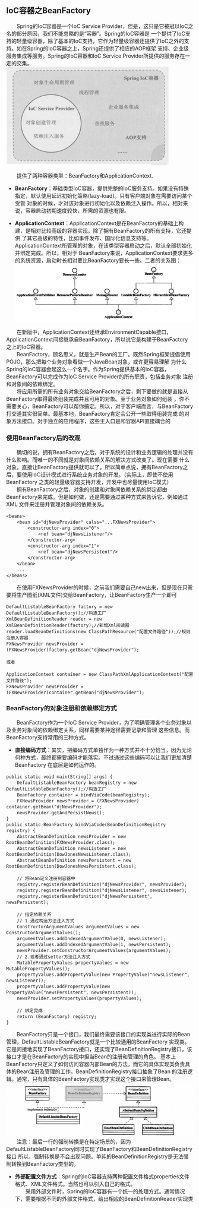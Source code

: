 ## IoC容器之BeanFactory
&emsp;&emsp;Spring的IoC容器是一个IoC Service Provider，但是，这只是它被冠以IoC之名的部分原因，我们不能忽略的是“容器”。Spring的IoC容器是
一个提供了IoC支持的轻量级容器，除了基本的IoC支持，它作为轻量级容器还提供了IoC之外的支持。如在Spring的IoC容器之上，Spring还提供了相应的AOP框架
支持、企业级服务集成等服务。Spring的IoC容器和IoC Service Provider所提供的服务存在一定的交集。<br>
![](image/beanfactory01.png)

&emsp;&emsp;提供了两种容器类型：BeanFactory和ApplicationContext.
- **BeanFactory**：基础类型IoC容器，提供完整的IoC服务支持。如果没有特殊指定，默认使用延迟初始化策略(lazy-load)。只有客户端对象在需要访问某个受管
对象的时候，才对该对象进行初始化以及依赖注入操作。所以，相对来说，容器启动初期速度较快，所需的资源也有限。

- **ApplicationContext**：ApplicationContext是在BeanFactory的基础上构建，是相对比较高级的容器实现。除了拥有BeanFactory的所有支持，它还提供
了其它高级的特性，比如事件发布、国际化信息支持等。ApplicationContext所管理的对象，在该类型容器启动之后，默认全部初始化并绑定完成。所以，相对于
BeanFactory来说，ApplicationContext要求更多的系统资源，启动时长相对要比BeanFactory要长一些。二者的关系图：<br>
![](image/beanfactory02.png)

&emsp;&emsp;在新版中，ApplicationContext还继承EnvironmentCapable接口，ApplicationContext间接继承自BeanFactory，所以说它是构建于BeanFactory
之上的IoC容器。<br>
&emsp;&emsp;BeanFactory，顾名思义，就是生产Bean的工厂。既然Spring框架提倡使用POJO，那么把每个业务对象看做一个JavaBean对象，或许更容易理解
为什么Spring的IoC容器会起这么一个名字。作为Spring提供基本的IoC容器，BeanFactory可以完成作为IoC Service Provider的所有职责，包括业务对象
注册和对象间的依赖绑定。<br>
&emsp;&emsp;将应用所需的所有业务对象交给BeanFactory之后，剩下要做的就是直接从BeanFactory取得最终组装完成并且可用的对象。至于业务对象如何组装
，你不需要关心，BeanFactory可以帮你搞定。所以，对于客户端而言，与BeanFactory打交道其实很简单。最基本地，BeanFactory肯定会公开一些取得组装完成
的对象方法接口。对于独立的应用程序，这些主入口是和容器API直接耦合的

### 使用BeanFactory后的改观
&emsp;&emsp;确切的说，拥有BeanFactory之后，对于系统的设计和业务逻辑的处理并没有什么影响。而唯一的不同就是对象间依赖关系的解决方式改变了。现在需要
什么对象，直接让BeanFactory提供就可以了。所以简单点说，拥有BeanFactory之后，要使用IoC设计模式进行系统业务对象的开发。（实际上，即使不使用BeanFactory
之类的轻量级容器支持开发，开发中也尽量使用IoC模式）
<br>
&emsp;&emsp;拥有BeanFactory之后，对象的创建和对象间依赖关系的绑定都由BeanFactory来完成。但是如何做，还是需要通过某种方式来告诉它，例如通过XML
文件来注册并管理对象间的依赖关系。
    
    <beans>
        <bean id="djNewsProvider" calss="...FXNewsProvider">
            <constructor-arg index="0">
                <ref bean="djNewsListener"/>
            </constructor-arg>
            <constructor-arg index="1">
                <ref bean="djNewsPersistent"/>
            </constructor-arg>
        </bean>
        ...
    </beans>

&emsp;&emsp;在使用FXNewsProvider的时候，之前我们需要自己new出来，但是现在只需要将生产图纸(XML文件)交给BeanFactory，让BeanFactory生产一个即可
    
    DefaultListableBeanFactory factory = new DefaultListableBeanFactory();//构造工厂
    XmlBeanDefinitionReader reader = new XmlBeanDefinitionReader(factory);//新增Xml阅读器
    reader.loadBeanDefinitions(new ClassPathResource("配置文件路径"));//规则注册入容器
    FXNewsProvider newsProvider = (FXNewsProvider)factory.getBean("djNewsProvider");
    
    或者
    
    ApplicationContext container = new ClassPathXmlApplicationContext("配置文件路径");
    FXNewsProvider newsProvider = (FXNewsProvider)container.getBean("djNewsProvider");

### BeanFactory的对象注册和依赖绑定方式

&emsp;&emsp;BeanFactory作为一个IoC Service Provider，为了明确管理各个业务对象以及业务对象间的依赖绑定关系，同样需要某种途径需要记录和管理
这些信息。而BeanFactory支持常用的三种方式。
- **直接编码方式**：其实，把编码方式单独作为一种方式并不十分恰当，因为无论何种方式，最终都需要编码才能落实。不过通过这些编码可以让我们更加清楚BeanFactory
在底层是如何运作的。
```    
public static void main(String[] args) {
    DefaultListableBeanFactory beanRegistry = new DefaultListableBeanFactory();//构造工厂
    BeanFactory container = bindViaCode(beanRegistry);
    FXNewsProvider newsProvider = (FXNewsProvider) container.getBean("djNewsProvider");
    newsProvider.getAndPersistNews();
}
public static BeanFactory bindViaCode(BeanDefinitionRegistry  registry) {
    AbstractBeanDefinition newsProvider = new RootBeanDefinition(FXNewsProvider.class);
    AbstractBeanDefinition newsListener = new RootBeanDefinition(DowJonesNewsListener.class);
    AbstractBeanDefinition newsPersistent = new RootBeanDefinition(DowJonesNewsPersistent.class);

    // 将Bean定义注册到容器中
    registry.registerBeanDefinition("djNewsProvider", newsProvider);
    registry.registerBeanDefinition("djNewsListener", newsListener);
    registry.registerBeanDefinition("djNewsPersistent", newsPersistent);

    // 指定依赖关系
    // 1.通过构造方法注入方式
    ConstructorArgumentValues argumentValues = new ConstructorArgumentValues();
    argumentValues.addIndexedArgumentValue(0, newsListener);
    argumentValues.addIndexedArgumentValue(1, newsPersistent);
    newsProvider.setConstructorArgumentValues(argumentValues);
    // 2.或者通过setter方法注入方式
    MutablePropertyValues propertyValues = new MutablePropertyValues();
    propertyValues.addPropertyValue(new PropertyValue("newsListener", newsListener));
    propertyValues.addPropertyValue(new PropertyValue("newsPersistent", newsPersistent));
    newsProvider.setPropertyValues(propertyValues);

    // 绑定完成
    return (BeanFactory) registry;
}
```
&emsp;&emsp;BeanFactory只是一个接口，我们最终需要该接口的实现类进行实际的Bean管理，DefaultListableBeanFactory就是一个比较通用的BeanFactory
实现类。它是间接地实现了BeanFactory接口，还实现了BeanDefinitionRegistry接口，该接口才是在BeanFactory的实现中担当Bean的注册和管理的角色。
基本上BeanFactory只定义了如何访问容器内部Bean的方法，而它的具体实现类负责具体的Bean注册及管理的工作。BeanDefinitionRegistry接口抽象了Bean
的注册逻辑。通常，只有具体的BeanFactory实现类才实现这个接口来管理Bean。
<br>
![](image/beanfactory03.png)
<br>
&emsp;&emsp;注意：最后一行的强制转换是在特定场景的，因为DefaultListableBeanFactory同时实现了BeanFactory和BeanDefinitionRegistry接口
所以，强制转换是不会出现问题。单纯的BeanDefinitionRegistry是无法强制转换到BeanFactory类型的。

- **外部配置文件方式**：Spring的IoC容器支持两种配置文件格式properties文件格式、XML文件格式。当然也可以引入自己的格式。<br>
&emsp;&emsp;采用外部文件时，Spring的IoC容器有一个统一的处理方式。通常情况下，需要根据不同的外部文件格式，给出相应的BeanDefinitionReader实现类

